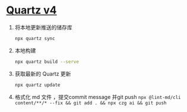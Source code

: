 # [Quartz v4](https://github.com/jackyzha0/quartz)

1. 将本地更新推送的储存库

    ```bash
    npx quartz sync
    ```

2. 本地构建

    ```bash
    npx quartz build --serve
    ```

3. 获取最新的 Quartz 更新

    ```bash
    npx quartz update
    ```
4. 格式化 md 文件 ，提交commit message 并git push
   `npx @lint-md/cli content/**/* --fix && git add . && npx czg ai && git push`
